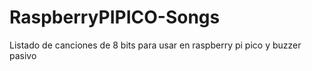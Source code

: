 # RaspberryPIPICO-Songs
Listado de canciones de 8 bits para usar en raspberry pi pico y buzzer pasivo
